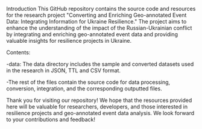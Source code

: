 Introduction
This GitHub repository contains the source code and resources for the research project "Converting and Enriching Geo-annotated Event Data: Integrating Information for Ukraine Resilience." The project aims to enhance the understanding of the impact of the Russian-Ukrainian conflict by integrating and enriching geo-annotated event data and providing valuable insights for resilience projects in Ukraine.

Contents:

-data: The data directory includes the sample and converted datasets used in the research in JSON, TTL and CSV format.

-The rest of the files contain the source code for data processing, conversion, integration, and the corresponding outputted files.

Thank you for visiting our repository! We hope that the resources provided here will be valuable for researchers, developers, and those interested in resilience projects and geo-annotated event data analysis. We look forward to your contributions and feedback!
